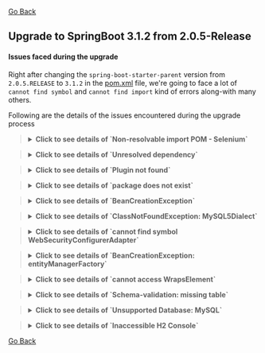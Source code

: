 [Go Back](../README.md)

## Upgrade to SpringBoot 3.1.2 from 2.0.5-Release

#### Issues faced during the upgrade

Right after changing the `spring-boot-starter-parent` version from `2.0.5.RELEASE` to `3.1.2` in
the [pom.xml](../pom.xml) file, we're going to face a lot of `cannot find symbol` and `cannot find import` kind of
errors along-with many others.

Following are the details of the issues encountered during the upgrade process

<blockquote>
<details>
    <summary><strong>Click to see details of `Non-resolvable import POM - Selenium`</strong></summary>

### Fatal error compiling: java.lang.ExceptionInInitializerError

[pom.xml](../pom.xml) file started showing errors such as `Non-resolvable import POM after the upgrade`.

<blockquote>
<details>
    <summary><strong>Click here for stacktrace</strong></summary>

```exception
[ERROR] [ERROR] Some problems were encountered while processing the POMs:
[ERROR] Non-resolvable import POM: The following artifacts could not be resolved: 
org.seleniumhq.selenium:selenium-bom:pom:3.14.0 (absent): org.seleniumhq.selenium:selenium-bom:pom:3.14.0 was not 
found in https://repo.maven.apache.org/maven2 during a previous attempt. This failure was cached in the local repository 
and resolution is not reattempted until the update interval of central has elapsed or updates are 
forced @ org.springframework.boot:spring-boot-dependencies:3.1.2, 
~/.m2/repository/org/springframework/boot/spring-boot-dependencies/3.1.2/spring-boot-dependencies-3.1.2.pom, line 2275, column 19
```

</details>
</blockquote>

### Fix

Fix for this problem in my setup/environment was just to update the latest `4.11.0` version for the
`org.seleniumhq.selenium` maven dependencies in the [pom.xml](../pom.xml) file.

</details>
</blockquote>


<blockquote>
<details>
    <summary><strong>Click to see details of `Unresolved dependency`</strong></summary>

### Unresolved dependency

[pom.xml](../pom.xml) file started showing errors such as `Unresolved dependency`.

<blockquote>
<details>
    <summary><strong>Click here for errors</strong></summary>

```errors
'dependencies.dependency.version' for mysql:mysql-connector-java:jar is missing.
'dependencies.dependency.version' for joda-time:joda-time:jar is missing.
Unresolved dependency: 'mysql:mysql-connector-java:jar:unknown'
Unresolved dependency: 'joda-time:joda-time:jar:unknown'
```

</details>
</blockquote>

### Fix

Fix for this problem in my setup/environment was to add the latest `2.12.5` version for the
`joda-time` maven dependency, and to change the `mysql-connector-java` dependency to `mysql-connector-j`
with the latest `8.1.0` version in the [pom.xml](../pom.xml) file.

</details>
</blockquote>

<blockquote>
<details>
    <summary><strong>Click to see details of `Plugin not found`</strong></summary>

### Unresolved dependency

[pom.xml](../pom.xml) file started showing errors such as `Plugin not found`.

<blockquote>
<details>
    <summary><strong>Click here for errors</strong></summary>

```errors
Plugin 'maven-surefire-plugin:2.22.0' not found
Plugin 'org.apache.maven.plugins:maven-project-info-reports-plugin:3.0.0' not found
Plugin 'org.apache.maven.plugins:maven-jxr-plugin:2.5' not found
Plugin 'org.apache.maven.plugins:maven-checkstyle-plugin:3.0.0' not found
Plugin 'org.apache.maven.plugins:maven-surefire-report-plugin:2.22.0' not found
```

</details>
</blockquote>

### Fix

Fix for this problem in my setup/environment was just to add the latest versions for the above-mentioned
maven plugins in the [pom.xml](../pom.xml) file.

</details>
</blockquote>



<blockquote>
<details>
    <summary><strong>Click to see details of `package does not exist`</strong></summary>

### Unresolved dependency

`mvn clean compile` started failing with errors such as `package does not exist`.

<blockquote>
<details>
    <summary><strong>Click here for errors</strong></summary>

```errors
java: package javax.persistence does not exist
java: package javax.servlet.http does not exist
java: package javax.validation.constraints does not exist

java: cannot find symbol
  symbol:   class HttpServletResponse
  
java: cannot find symbol
  symbol: class Entity
  
java: cannot find symbol
  symbol:   class Column
  
etc.
```

</details>
</blockquote>

### Fix

Fix for this problem in my setup/environment was to add the latest `jakarta.validation-api` dependency
in the [pom.xml](../pom.xml) file and migrating the `javax` imports to `jakarta` imports.

</details>
</blockquote>




<blockquote>
<details>
    <summary><strong>Click to see details of `BeanCreationException`</strong></summary>

### Unresolved dependency

`mvn clean compile` started failing with errors such as `Error creating bean with name 'flyway'`.

<blockquote>
<details>
    <summary><strong>Click here for errors</strong></summary>

```exception
org.springframework.beans.factory.BeanCreationException: Error creating bean with name 'flyway' defined in class path 
resource [org/springframework/boot/autoconfigure/flyway/FlywayAutoConfiguration$FlywayConfiguration.class]: 
Unexpected exception during bean creation
	at org.springframework.beans.factory.support.AbstractAutowireCapableBeanFactory.createBean(AbstractAutowireCapableBeanFactory.java:533)
	at org.springframework.beans.factory.support.AbstractBeanFactory.lambda$doGetBean$0(AbstractBeanFactory.java:326)
	at org.springframework.beans.factory.support.DefaultSingletonBeanRegistry.getSingleton(DefaultSingletonBeanRegistry.java:234)
	at org.springframework.beans.factory.support.AbstractBeanFactory.doGetBean(AbstractBeanFactory.java:324)
	at org.springframework.boot.devtools.restart.RestartLauncher.run(RestartLauncher.java:50)
Caused by: java.lang.TypeNotPresentException: Type org.flywaydb.core.api.migration.JavaMigration not present
	at java.base/sun.reflect.generics.factory.CoreReflectionFactory.makeNamedType(CoreReflectionFactory.java:117)
	at java.base/sun.reflect.generics.visitor.Reifier.visitClassTypeSignature(Reifier.java:125)
	at java.base/sun.reflect.generics.tree.ClassTypeSignature.accept(ClassTypeSignature.java:49)
	at java.base/sun.reflect.generics.visitor.Reifier.reifyTypeArguments(Reifier.java:68)
	at java.base/sun.reflect.generics.visitor.Reifier.visitClassTypeSignature(Reifier.java:138)
	... 19 common frames omitted
Caused by: java.lang.ClassNotFoundException: org.flywaydb.core.api.migration.JavaMigration
	at java.base/jdk.internal.loader.BuiltinClassLoader.loadClass(BuiltinClassLoader.java:641)
	at java.base/jdk.internal.loader.ClassLoaders$AppClassLoader.loadClass(ClassLoaders.java:188)
	at java.base/java.lang.ClassLoader.loadClass(ClassLoader.java:521)
	at java.base/java.lang.Class.forName0(Native Method)
	at java.base/java.lang.Class.forName(Class.java:496)
	at java.base/java.lang.Class.forName(Class.java:475)
	at java.base/sun.reflect.generics.factory.CoreReflectionFactory.makeNamedType(CoreReflectionFactory.java:114)
```

</details>
</blockquote>

### Fix

Fix for this problem in my setup/environment was just to update the latest `9.21.0` version for the
`flyway-core` maven dependencies in the [pom.xml](../pom.xml) file.

Also, have to change the way in which `Flyway` is instantiated, from something like this:

```
final Flyway flyway = new Flyway();
flyway.setDataSource(((JdbcTemplate) executor.getTemplate()).getDataSource());
```

to this:

```
final Flyway flyway = configure()
                .dataSource(((JdbcTemplate) executor.getTemplate()).getDataSource())
                .load();
```

</details>
</blockquote>



<blockquote>
<details>
    <summary><strong>Click to see details of `ClassNotFoundException: MySQL5Dialect`</strong></summary>

### Unresolved dependency

`mvn clean compile` started failing with errors such
as `Could not load requested class : org.hibernate.dialect.MySQL5Dialect`.

<blockquote>
<details>
    <summary><strong>Click here for errors</strong></summary>

```exception
org.springframework.beans.factory.BeanCreationException: Error creating bean with name 'entityManagerFactory' 
defined in class path resource [org/springframework/boot/autoconfigure/orm/jpa/HibernateJpaConfiguration.class]: 
Unable to create requested service [org.hibernate.engine.jdbc.env.spi.JdbcEnvironment] due to: Unable to resolve name 
[org.hibernate.dialect.MySQL5Dialect] as strategy [org.hibernate.dialect.Dialect]
	at org.springframework.beans.factory.support.AbstractAutowireCapableBeanFactory.initializeBean(AbstractAutowireCapableBeanFactory.java:1770)
	at org.springframework.beans.factory.support.AbstractAutowireCapableBeanFactory.doCreateBean(AbstractAutowireCapableBeanFactory.java:598)
	at org.springframework.beans.factory.support.AbstractAutowireCapableBeanFactory.createBean(AbstractAutowireCapableBeanFactory.java:520)
	at org.springframework.beans.factory.support.AbstractBeanFactory.lambda$doGetBean$0(AbstractBeanFactory.java:326)
	at java.base/java.lang.reflect.Method.invoke(Method.java:578)
	at org.springframework.boot.devtools.restart.RestartLauncher.run(RestartLauncher.java:50)
Caused by: org.hibernate.service.spi.ServiceException: Unable to create requested service 
[org.hibernate.engine.jdbc.env.spi.JdbcEnvironment] due to: Unable to resolve name 
[org.hibernate.dialect.MySQL5Dialect] as strategy [org.hibernate.dialect.Dialect]
	at org.hibernate.service.internal.AbstractServiceRegistryImpl.createService(AbstractServiceRegistryImpl.java:277)
	at org.hibernate.service.internal.AbstractServiceRegistryImpl.initializeService(AbstractServiceRegistryImpl.java:239)
	... 19 common frames omitted
Caused by: org.hibernate.boot.registry.selector.spi.StrategySelectionException: Unable to resolve name 
[org.hibernate.dialect.MySQL5Dialect] as strategy [org.hibernate.dialect.Dialect]
	at org.hibernate.boot.registry.selector.internal.StrategySelectorImpl.selectStrategyImplementor(StrategySelectorImpl.java:154)
	at org.hibernate.boot.registry.selector.internal.StrategySelectorImpl.resolveStrategy(StrategySelectorImpl.java:236)
	at org.hibernate.boot.registry.selector.internal.StrategySelectorImpl.resolveStrategy(StrategySelectorImpl.java:189)
	at org.hibernate.engine.jdbc.dialect.internal.DialectFactoryImpl.constructDialect(DialectFactoryImpl.java:123)
	... 34 common frames omitted
Caused by: org.hibernate.boot.registry.classloading.spi.ClassLoadingException: Unable to load class [org.hibernate.dialect.MySQL5Dialect]
	at org.hibernate.boot.registry.classloading.internal.ClassLoaderServiceImpl.classForName(ClassLoaderServiceImpl.java:123)
	at org.hibernate.boot.registry.selector.internal.StrategySelectorImpl.selectStrategyImplementor(StrategySelectorImpl.java:150)
	... 42 common frames omitted
Caused by: java.lang.ClassNotFoundException: Could not load requested class : org.hibernate.dialect.MySQL5Dialect
	at org.hibernate.boot.registry.classloading.internal.AggregatedClassLoader.findClass(AggregatedClassLoader.java:215)
	at java.base/java.lang.ClassLoader.loadClass(ClassLoader.java:588)
	at java.base/java.lang.ClassLoader.loadClass(ClassLoader.java:521)
	at java.base/java.lang.Class.forName0(Native Method)
```

</details>
</blockquote>

### Fix

Fix for this problem in my setup/environment was use the follow ing property in the
[application.properties](../src/main/resources/application.properties) file,
i.e. just use `org.hibernate.dialect.MySQLDialect` instead of the missing `org.hibernate.dialect.MySQL5Dialect`
or the `org.hibernate.dialect.MySQL57Dialect` and `org.hibernate.dialect.MySQL8Dialect`, the deprecated ones:

`spring.jpa.properties.hibernate.dialect = org.hibernate.dialect.MySQLDialect`

### New Fix

Although the above-mentioned fix is working but SpringBoot is logging a warning as below:

```
WARN 27688 --- [  restartedMain] org.hibernate.orm.deprecation            : HHH90000025: MySQLDialect does not need to 
be specified explicitly using 'hibernate.dialect' (remove the property setting and it will be selected by default)
[restartedMain] WARN  org.hibernate.orm.deprecation.constructDialect - HHH90000025: MySQLDialect does not need to be 
specified explicitly using 'hibernate.dialect' (remove the property setting and it will be selected by default)
```

While prior to Hibernate 6, it was common to provide the Dialect version via the hibernate.dialect setting,
this is no longer the recommended strategy.

Because Hibernate 6 has greatly simplified the Dialect handlers, it’s best to let Hibernate figure out what Dialect
instance to use based on the underlying database server and client capabilities.

So, removing the `hibernate.dialect` from properties files.

</details>
</blockquote>



<blockquote>
<details>
    <summary><strong>Click to see details of `cannot find symbol WebSecurityConfigurerAdapter`</strong></summary>

### Unresolved dependency

`mvn clean compile` started failing with errors such as `cannot find symbol: WebSecurityConfigurerAdapter`.

<blockquote>
<details>
    <summary><strong>Click here for errors</strong></summary>

```errors
java: cannot find symbol
  symbol:   class WebSecurityConfigurerAdapter
  location: package org.springframework.security.config.annotation.web.configuration
```

</details>
</blockquote>

### Fix

Fix for this problem in my setup/environment was to .... WIP

</details>
</blockquote>


<blockquote>
<details>
    <summary><strong>Click to see details of `BeanCreationException: entityManagerFactory`</strong></summary>

### Unresolved dependency

`mvn clean compile` started failing with errors such as `Error creating bean with name 'entityManagerFactory'`.

<blockquote>
<details>
    <summary><strong>Click here for errors</strong></summary>

```exception
org.springframework.beans.factory.BeanCreationException: Error creating bean with name 'entityManagerFactory' 
defined in class path resource [org/springframework/boot/autoconfigure/orm/jpa/HibernateJpaConfiguration.class]: 
net/bytebuddy/NamingStrategy$SuffixingRandom$BaseNameResolver
	at org.springframework.beans.factory.support.AbstractAutowireCapableBeanFactory.initializeBean(AbstractAutowireCapableBeanFactory.java:1770)
	at org.springframework.beans.factory.support.AbstractAutowireCapableBeanFactory.doCreateBean(AbstractAutowireCapableBeanFactory.java:598)
	at org.springframework.beans.factory.support.AbstractAutowireCapableBeanFactory.createBean(AbstractAutowireCapableBeanFactory.java:520)
	at org.springframework.boot.devtools.restart.RestartLauncher.run(RestartLauncher.java:50)
Caused by: java.lang.NoClassDefFoundError: net/bytebuddy/NamingStrategy$SuffixingRandom$BaseNameResolver
	at org.hibernate.bytecode.internal.BytecodeProviderInitiator.buildBytecodeProvider(BytecodeProviderInitiator.java:59)
	at org.hibernate.bytecode.internal.BytecodeProviderInitiator.buildDefaultBytecodeProvider(BytecodeProviderInitiator.java:46)
	... 19 common frames omitted
Caused by: java.lang.ClassNotFoundException: net.bytebuddy.NamingStrategy$SuffixingRandom$BaseNameResolver
	at java.base/jdk.internal.loader.BuiltinClassLoader.loadClass(BuiltinClassLoader.java:641)
	at java.base/jdk.internal.loader.ClassLoaders$AppClassLoader.loadClass(ClassLoaders.java:188)
	at java.base/java.lang.ClassLoader.loadClass(ClassLoader.java:521)
```

</details>
</blockquote>

### Fix

`net.bytebuddy:byte-buddy` maven dependency was added for the test scope in the [pom.xml](../pom.xml) file as part of
the Java 20 upgrade, but that's causing problem after Springboot's upgrade, so solution is just to remove it from the
[pom.xml](../pom.xml) as it'll be loaded by few other dependencies.

</details>
</blockquote>



<blockquote>
<details>
    <summary><strong>Click to see details of `cannot access WrapsElement`</strong></summary>

### Unresolved dependency

`mvn clean compile` started failing with errors such as `cannot access org.openqa.selenium.internal.WrapsElement`.

<blockquote>
<details>
    <summary><strong>Click here for errors</strong></summary>

```error
java: cannot access org.openqa.selenium.internal.WrapsElement
  class file for org.openqa.selenium.internal.WrapsElement not found
```

</details>
</blockquote>

### Fix

Fix for this problem in my setup/environment was just to add the `selenium-common` maven dependencies with
latest `2.0b1` version in the [pom.xml](../pom.xml) file.

```xml

<dependency>
    <groupId>org.seleniumhq.selenium</groupId>
    <artifactId>selenium-common</artifactId>
    <version>2.0b1</version>
</dependency>
```

</details>
</blockquote>



<blockquote>
<details>
    <summary><strong>Click to see details of `Schema-validation: missing table`</strong></summary>

### Unresolved dependency

`mvn clean spring-boot:run` started failing with errors such as `Schema-validation: missing table`.

It happens when the `spring.jpa.hibernate.ddl-auto` property is set to `validate` in the
[application.properties](../src/main/resources/application.properties) files.

<blockquote>
<details>
    <summary><strong>Click here for errors</strong></summary>

```exception
Caused by: org.hibernate.tool.schema.spi.SchemaManagementException: Schema-validation: missing table [AuditEntry]
	at org.hibernate.tool.schema.internal.AbstractSchemaValidator.validateTable(AbstractSchemaValidator.java:134)
	at org.hibernate.tool.schema.internal.GroupedSchemaValidatorImpl.validateTables(GroupedSchemaValidatorImpl.java:46)
```

But on the other hand, the `spring.jpa.hibernate.ddl-auto` property is set to `update`, then firstly, the tables are
created by the `flyway` migrations within the correct schema during the server startup, and then JPA/hibernate also
creates
the tables from the hibernate entities, but outside of the expected schema as shown below:

![hibernate-tables.png](assets/images/hibernate-tables.png)

So, in order to stop hibernate from creating tables/generating DDL commands, setting the following properties in the
[application.properties](../src/main/resources/application.properties) file.

```properties
spring.jpa.hibernate.ddl-auto=validate
spring.jpa.properties.jakarta.persistence.schema-generation.scripts.action=none
```

</details>
</blockquote>

### Fix

Fix for this problem in my setup/environment was just to add the `selenium-common` maven dependencies with
latest `2.0b1` version in the [pom.xml](../pom.xml) file.

```xml

<dependency>
    <groupId>org.seleniumhq.selenium</groupId>
    <artifactId>selenium-common</artifactId>
    <version>2.0b1</version>
</dependency>
```

</details>
</blockquote>



<blockquote>
<details>
    <summary><strong>Click to see details of `Unsupported Database: MySQL`</strong></summary>

### Unresolved dependency

`mvn clean spring-boot:run` started failing with errors such as `Unsupported Database: MySQL` after upgrading `flyway`
to the latest `9.21.0` version and if the `mysql` spring profile is activated instead of `h2`.

<blockquote>
<details>
    <summary><strong>Click here for errors</strong></summary>

```exception
ERROR org.springframework.boot.SpringApplication.reportFailure - Application run failed
org.springframework.beans.factory.BeanCreationException: Error creating bean with name 'flyway' defined in class path 
resource [org/springframework/boot/autoconfigure/flyway/FlywayAutoConfiguration$FlywayConfiguration.class]: 
Failed to instantiate [org.flywaydb.core.Flyway]: Factory method 'flyway' threw exception with message: Unsupported Database: MySQL 8.1
	at org.springframework.beans.factory.support.ConstructorResolver.instantiate(ConstructorResolver.java:659)
	at org.springframework.beans.factory.support.ConstructorResolver.instantiateUsingFactoryMethod(ConstructorResolver.java:647)
	at org.springframework.boot.devtools.restart.RestartLauncher.run(RestartLauncher.java:50)
Caused by: org.springframework.beans.BeanInstantiationException: Failed to instantiate [org.flywaydb.core.Flyway]: 
Factory method 'flyway' threw exception with message: Unsupported Database: MySQL 8.1
	at org.springframework.beans.factory.support.SimpleInstantiationStrategy.instantiate(SimpleInstantiationStrategy.java:171)
	at org.springframework.beans.factory.support.ConstructorResolver.instantiate(ConstructorResolver.java:655)
	... 24 common frames omitted
Caused by: org.flywaydb.core.api.FlywayException: Unsupported Database: MySQL 8.1
	at org.flywaydb.core.internal.database.DatabaseTypeRegister.getDatabaseTypeForConnection(DatabaseTypeRegister.java:105)
	at org.flywaydb.core.api.configuration.ClassicConfiguration.setDataSource(ClassicConfiguration.java:1079)
	at org.flywaydb.core.api.configuration.FluentConfiguration.dataSource(FluentConfiguration.java:614)
```

</details>
</blockquote>

### Fix

Fix for this problem in my setup/environment was just to add the `flyway-mysql` maven dependencies with
latest `9.21.0` version in the [pom.xml](../pom.xml) file.

```xml

<dependency>
    <groupId>org.flywaydb</groupId>
    <artifactId>flyway-mysql</artifactId>
    <version>${flyway-mysql.version}</version>
</dependency>
```

</details>
</blockquote>


<blockquote>
<details>
    <summary><strong>Click to see details of `Inaccessible H2 Console`</strong></summary>

### Unresolved dependency

After the upgrade, wasn't able to access the `h2-console`, even though everything was properly setup for `h2` in the
[application-h2.properties](../src/main/resources/application-h2.properties) file and `h2` was present in the list of
`spring.profiles.active` in the [application.properties](../src/main/resources/application.properties) file.

`h2` settings configured in my application are:

```properties
# H2
spring.h2.console.enabled=true
spring.h2.console.path=/h2
# Datasource
spring.datasource.url=jdbc:h2:mem:${spring.datasource.name};MODE=MySQL;DB_CLOSE_ON_EXIT=FALSE;DB_CLOSE_DELAY=-1;DATABASE_TO_UPPER=false;
spring.datasource.username=sa
spring.datasource.password=
spring.datasource.driver-class-name=org.h2.Driver
```

<blockquote>
<details>
    <summary><strong>Click here for details</strong></summary>


`h2` is supposed to be accessible at `https://localhost:8443/ynami/h2` in my setup. After hitting this URL, I was
getting:

![h2.png](assets/images/h2.png)

But clicking on `connect` was giving me `Whitelabel Error Page` with `(type=Forbidden, status=403)`

![h2-forbidden.png](assets/images/h2-forbidden.png)

</details>
</blockquote>

### Fix

So, `Spring Security` playing its role and that means that `h2` console should be allowed through `Spring Security`,
and that's how we can fix it:

```java
package pk.lucidxpo.ynami.spring.security;

import org.springframework.beans.factory.annotation.Value;
import org.springframework.context.annotation.Bean;
import org.springframework.context.annotation.Configuration;
import org.springframework.context.annotation.Profile;
import org.springframework.security.config.annotation.web.builders.HttpSecurity;
import org.springframework.security.config.annotation.web.configuration.EnableWebSecurity;
import org.springframework.security.config.annotation.web.configurers.HeadersConfigurer.FrameOptionsConfig;
import org.springframework.security.web.SecurityFilterChain;

import static org.springframework.security.web.util.matcher.AntPathRequestMatcher.antMatcher;

@Profile("h2")
@Configuration
@EnableWebSecurity
public class H2ConsoleSecurityConfig {
    final String h2ConsolePattern;

    public H2ConsoleSecurityConfig(@Value("${spring.h2.console.path:h2-console}") String h2ConsolePath) {
        this.h2ConsolePattern = h2ConsolePath + "/**";
    }

    @Bean
    public SecurityFilterChain h2ConsoleSecurityFilterChain(final HttpSecurity http) throws Exception {
        http
                .authorizeHttpRequests(auth -> auth.requestMatchers(antMatcher(h2ConsolePattern)).permitAll())
                .csrf(csrf -> csrf.ignoringRequestMatchers(antMatcher(h2ConsolePattern)))
                .headers(headers -> headers.frameOptions(FrameOptionsConfig::disable))
        ;
        return http.build();
    }
}
```

The following statement will ensure that you don't see empty frames like below after logging in to `h2` console:

`headers(headers -> headers.frameOptions(HeadersConfigurer.FrameOptionsConfig::disable))`

![h2-with-empty-frames.png](assets/images/h2-with-empty-frames.png)

</details>
</blockquote>



[Go Back](../README.md)
